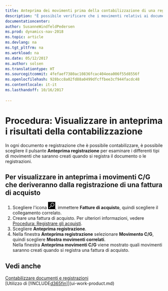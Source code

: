 ```yaml
---
title: Anteprima dei movimenti prima della contabilizzazione di una registrazione o di un documento
description: "È possibile verificare che i movimenti relativi ai documenti e alle registrazioni siano accurati, prima di registrarli in contabilità generale."
documentationcenter: 
author: SusanneWindfeldPedersen
ms.prod: dynamics-nav-2018
ms.topic: article
ms.devlang: na
ms.tgt_pltfrm: na
ms.workload: na
ms.date: 05/12/2017
ms.author: solsen
ms.translationtype: HT
ms.sourcegitcommit: 4fefaef7380ac10836fcac404eea006f55d8556f
ms.openlocfilehash: 928bcc8a02fd88a0499dfcffbee3cf944facdc48
ms.contentlocale: it-it
ms.lasthandoff: 10/16/2017

---
```

# <a name="how-to-preview-posting-results"></a>Procedura: Visualizzare in anteprima i risultati della contabilizzazione
In ogni documento e registrazione che è possibile contabilizzare, è possibile scegliere il pulsante **Anteprima registrazione** per esaminare i differenti tipi di movimenti che saranno creati quando si registra il documento o le registrazioni.

## <a name="to-preview-gl-entries-that-will-result-from-posting-a-purchase-invoice"></a>Per visualizzare in anteprima i movimenti C/G che deriveranno dalla registrazione di una fattura di acquisto
1. Scegliere l'icona ![Cerca pagina o report](media/ui-search/search_small.png "icona Cerca pagina o report"), immettere **Fatture di acquisto**, quindi scegliere il collegamento correlato.
2. Creare una fattura di acquisto. Per ulteriori informazioni, vedere [Procedura: Registrare gli acquisti](purchasing-how-record-purchases.md).
3. Scegliere **Anteprima registrazione**.
4. Nella finestra **Anteprima registrazione** selezionare **Movimento C/G**, quindi scegliere **Mostra movimenti correlati**.  
   Nella finestra **Anteprima movimenti C/G** viene mostrato quali movimenti saranno creati quando si registra una fattura di acquisto.

## <a name="see-also"></a>Vedi anche
[Contabilizzare documenti e registrazioni](ui-post-documents-journals.md)  
[Utilizzo di [!INCLUDE[d365fin](includes/d365fin_md.md)]](ui-work-product.md)


